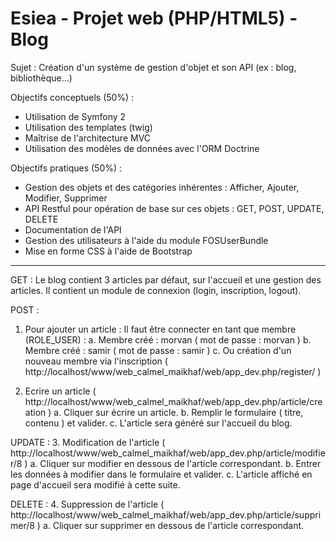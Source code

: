 Esiea - Projet web (PHP/HTML5) - Blog
========================================

Sujet : Création d'un système de gestion d'objet et son API (ex : blog, bibliothèque...)

Objectifs conceptuels (50%) :
- Utilisation de Symfony 2
- Utilisation des templates (twig)
- Maîtrise de l'architecture MVC
- Utilisation des modèles de données avec l'ORM Doctrine

Objectifs pratiques (50%) :
- Gestion des objets et des catégories inhérentes : Afficher, Ajouter, Modifier, Supprimer
- API Restful pour opération de base sur ces objets : GET, POST, UPDATE, DELETE
- Documentation de l'API
- Gestion des utilisateurs à l'aide du module FOSUserBundle
- Mise en forme CSS à l'aide de Bootstrap

-------

GET : Le blog contient 3 articles par défaut, sur l'accueil 
et une gestion des articles.
Il contient un module de connexion (login, inscription, logout).

POST : <br />
1. Pour ajouter un article :
	Il faut être connecter en tant que membre (ROLE_USER) :
		a. Membre créé : morvan ( mot de passe : morvan )
		b. Membre créé : samir ( mot de passe : samir )
		c. Ou création d'un nouveau membre via l'inscription ( http://localhost/www/web_calmel_maikhaf/web/app_dev.php/register/ )

2. Ecrire un article ( http://localhost/www/web_calmel_maikhaf/web/app_dev.php/article/creation )
	a. Cliquer sur écrire un article.
	b. Remplir le formulaire ( titre, contenu ) et valider.
	c. L'article sera généré sur l'accueil du blog.

UPDATE :
3. Modification de l'article ( http://localhost/www/web_calmel_maikhaf/web/app_dev.php/article/modifier/8 )
	a. Cliquer sur modifier en dessous de l'article correspondant.
	b. Entrer les données à modifier dans le formulaire et valider.
	c. L'article affiché en page d'accueil sera modifié à cette suite.

DELETE :
4. Suppression de l'article ( http://localhost/www/web_calmel_maikhaf/web/app_dev.php/article/supprimer/8 )
	a. Cliquer sur supprimer en dessous de l'article correspondant.